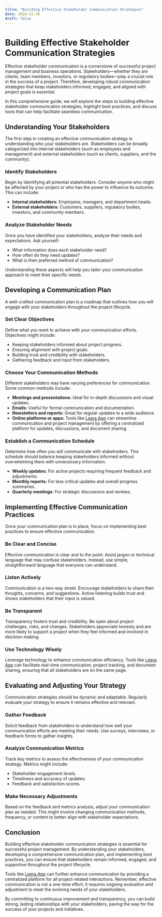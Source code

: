 ```yaml
---
title: "Building Effective Stakeholder Communication Strategies"
date: 2024-11-30
draft: false
---
```

# Building Effective Stakeholder Communication Strategies

Effective stakeholder communication is a cornerstone of successful project management and business operations. Stakeholders—whether they are clients, team members, investors, or regulatory bodies—play a crucial role in the success of a project. Therefore, developing robust communication strategies that keep stakeholders informed, engaged, and aligned with project goals is essential.

In this comprehensive guide, we will explore the steps to building effective stakeholder communication strategies, highlight best practices, and discuss tools that can help facilitate seamless communication.

## Understanding Your Stakeholders

The first step in creating an effective communication strategy is understanding who your stakeholders are. Stakeholders can be broadly categorized into internal stakeholders (such as employees and management) and external stakeholders (such as clients, suppliers, and the community).

### Identify Stakeholders

Begin by identifying all potential stakeholders. Consider anyone who might be affected by your project or who has the power to influence its outcome. This can include:

- **Internal stakeholders:** Employees, managers, and department heads.
- **External stakeholders:** Customers, suppliers, regulatory bodies, investors, and community members.

### Analyze Stakeholder Needs

Once you have identified your stakeholders, analyze their needs and expectations. Ask yourself:

- What information does each stakeholder need?
- How often do they need updates?
- What is their preferred method of communication?

Understanding these aspects will help you tailor your communication approach to meet their specific needs.

## Developing a Communication Plan

A well-crafted communication plan is a roadmap that outlines how you will engage with your stakeholders throughout the project lifecycle.

### Set Clear Objectives

Define what you want to achieve with your communication efforts. Objectives might include:

- Keeping stakeholders informed about project progress.
- Ensuring alignment with project goals.
- Building trust and credibility with stakeholders.
- Gathering feedback and input from stakeholders.

### Choose Your Communication Methods

Different stakeholders may have varying preferences for communication. Some common methods include:

- **Meetings and presentations:** Ideal for in-depth discussions and visual updates.
- **Emails:** Useful for formal communication and documentation.
- **Newsletters and reports:** Great for regular updates to a wide audience.
- **Online platforms or apps:** Tools like [Leera App](https://leera.app) can streamline communication and project management by offering a centralized platform for updates, discussions, and document sharing.

### Establish a Communication Schedule

Determine how often you will communicate with stakeholders. This schedule should balance keeping stakeholders informed without overwhelming them with unnecessary information.

- **Weekly updates:** For active projects requiring frequent feedback and adjustments.
- **Monthly reports:** For less critical updates and overall progress summaries.
- **Quarterly meetings:** For strategic discussions and reviews.

## Implementing Effective Communication Practices

Once your communication plan is in place, focus on implementing best practices to ensure effective communication.

### Be Clear and Concise

Effective communication is clear and to the point. Avoid jargon or technical language that may confuse stakeholders. Instead, use simple, straightforward language that everyone can understand.

### Listen Actively

Communication is a two-way street. Encourage stakeholders to share their thoughts, concerns, and suggestions. Active listening builds trust and shows stakeholders that their input is valued.

### Be Transparent

Transparency fosters trust and credibility. Be open about project challenges, risks, and changes. Stakeholders appreciate honesty and are more likely to support a project when they feel informed and involved in decision-making.

### Use Technology Wisely

Leverage technology to enhance communication efficiency. Tools like [Leera App](https://leera.app) can facilitate real-time communication, project tracking, and document sharing, ensuring that all stakeholders are on the same page.

## Evaluating and Adjusting Your Strategy

Communication strategies should be dynamic and adaptable. Regularly evaluate your strategy to ensure it remains effective and relevant.

### Gather Feedback

Solicit feedback from stakeholders to understand how well your communication efforts are meeting their needs. Use surveys, interviews, or feedback forms to gather insights.

### Analyze Communication Metrics

Track key metrics to assess the effectiveness of your communication strategy. Metrics might include:

- Stakeholder engagement levels.
- Timeliness and accuracy of updates.
- Feedback and satisfaction scores.

### Make Necessary Adjustments

Based on the feedback and metrics analysis, adjust your communication plan as needed. This might involve changing communication methods, frequency, or content to better align with stakeholder expectations.

## Conclusion

Building effective stakeholder communication strategies is essential for successful project management. By understanding your stakeholders, developing a comprehensive communication plan, and implementing best practices, you can ensure that stakeholders remain informed, engaged, and supportive throughout the project lifecycle.

Tools like [Leera App](https://leera.app) can further enhance communication by providing a centralized platform for all project-related interactions. Remember, effective communication is not a one-time effort; it requires ongoing evaluation and adjustment to meet the evolving needs of your stakeholders.

By committing to continuous improvement and transparency, you can build strong, lasting relationships with your stakeholders, paving the way for the success of your projects and initiatives.